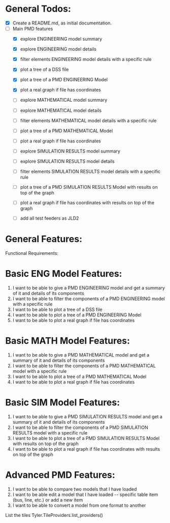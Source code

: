 
# General Todos:

- [x] Create a README.md, as initial documentation.
- [ ] Main PMD features
  - [x] explore ENGINEERING model summary
  - [x] explore ENGINEERING model details 
  - [x] filter elements ENGINEERING model details with a specific rule
  - [x] plot a tree of a DSS file 
  - [x] plot a tree of a PMD ENGINEERING Model 
  - [x] plot a real graph if file has coordinates
  - [ ] explore MATHEMATICAL model summary
  - [ ] explore MATHEMATICAL model details
  - [ ] filter elements MATHEMATICAL model details with a specific rule
  - [ ] plot a tree of a PMD MATHEMATICAL Model
  - [ ] plot a real graph if file has coordinates
  - [ ] explore SIMULATION RESULTS model summary
  - [ ] explore SIMULATION RESULTS model details
  - [ ] filter elements SIMULATION RESULTS model details with a specific rule
  - [ ] plot a tree of a PMD SIMULATION RESULTS Model with results on top of the graph
  - [ ] plot a real graph if file has coordinates with results on top of the graph
  - [ ] add all test feeders as JLD2


# General Features:

Functional Requirements:

# Basic ENG Model Features:
1. I want to be able to give a PMD ENGINEERING model and get a summary of it and details of its components
2. I want to be able to filter the components of a PMD ENGINEERING model with a specific rule
3. I want to be able to plot a tree of a DSS file
4. I want to be able to plot a tree of a PMD ENGINEERING Model
5. I want to be able to plot a real graph if file has coordinates

# Basic MATH Model Features:
1. I want to be able to give a PMD MATHEMATICAL model and get a summary of it and details of its components
2. I want to be able to filter the components of a PMD MATHEMATICAL model with a specific rule
3. I want to be able to plot a tree of a PMD MATHEMATICAL Model
4. I want to be able to plot a real graph if file has coordinates

# Basic SIM Model Features:
1. I want to be able to give a PMD SIMULATION RESULTS model and get a summary of it and details of its components
2. I want to be able to filter the components of a PMD SIMULATION RESULTS model with a specific rule
3. I want to be able to plot a tree of a PMD SIMULATION RESULTS Model with results on top of the graph
4. I want to be able to plot a real graph if file has coordinates with results on top of the graph

# Advanced PMD Features:
1. I want to be able to compare two models that I have loaded
3. I want to be able edit a model that I have loaded -- specific table item (bus, line, etc.) or add a new item
2. I want to be able to convert a model from one format to another



List the tiles
Tyler.TileProviders.list_providers()